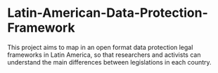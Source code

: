 # Latin-American-Data-Protection-Framework
This project aims to map in an open format data protection legal frameworks in Latin America, so that researchers and activists can understand the main differences between legislations in each country.
